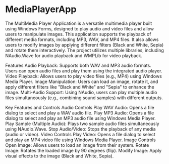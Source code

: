 # MediaPlayerApp

The MultiMedia Player Application is a versatile multimedia player built using Windows Forms, designed to play audio and video files and allow users to manipulate images. This application supports the playback of different media formats, including MP3, WAV, and MP4 files. It also allows users to modify images by applying different filters (Black and White, Sepia) and rotate them interactively. The project utilizes multiple libraries, including NAudio.Wave for audio playback and WMPLib for video playback.

Features
Audio Playback: Supports both WAV and MP3 audio formats. Users can open audio files and play them using the integrated audio player.
Video Playback: Allows users to play video files (e.g., MP4) using Windows Media Player.
Image Manipulation: Users can load an image, rotate it, and apply different filters like "Black and White" and "Sepia" to enhance the image.
Multi-Audio Support: Using NAudio, users can play multiple audio files simultaneously (e.g., combining sound samples) with different outputs.

Key Features and Controls
Audio Controls
Play WAV Audio: Opens a file dialog to select and play a WAV audio file.
Play MP3 Audio: Opens a file dialog to select and play an MP3 audio file using Windows Media Player.
Play Sample (Multiple Audio): Plays two sample audio files simultaneously using NAudio.Wave.
Stop Audio/Video: Stops the playback of any media (audio or video).
Video Controls
Play Video: Opens a file dialog to select and play an MP4 video file using Windows Media Player.
Image Controls
Open Image: Allows users to load an image from their system.
Rotate Image: Rotates the loaded image by 90 degrees (flip).
Modify Image: Apply visual effects to the image (Black and White, Sepia).

